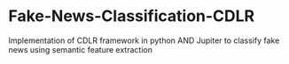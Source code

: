 # Fake-News-Classification-CDLR
Implementation of CDLR framework in python AND Jupiter to classify fake news using semantic feature extraction 
